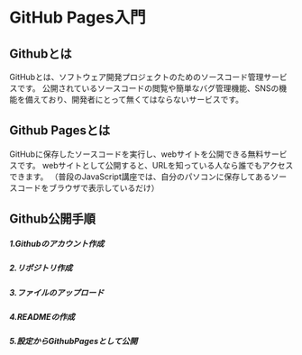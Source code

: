 # GitHub Pages入門

## Githubとは
GitHubとは、ソフトウェア開発プロジェクトのためのソースコード管理サービスです。
公開されているソースコードの閲覧や簡単なバグ管理機能、SNSの機能を備えており、開発者にとって無くてはならないサービスです。

## Github Pagesとは
GitHubに保存したソースコードを実行し、webサイトを公開できる無料サービスです。
webサイトとして公開すると、URLを知っている人なら誰でもアクセスできます。
（普段のJavaScript講座では、自分のパソコンに保存してあるソースコードをブラウザで表示しているだけ）

## Github公開手順
##### 1.Githubのアカウント作成
##### 2.リポジトリ作成
##### 3.ファイルのアップロード
##### 4.READMEの作成
##### 5.設定からGithubPagesとして公開
